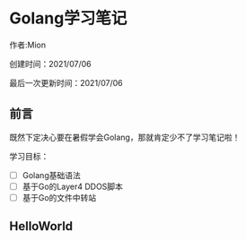 # Golang学习笔记

作者:Mion

创建时间：2021/07/06

最后一次更新时间：2021/07/06

## 前言

既然下定决心要在暑假学会Golang，那就肯定少不了学习笔记啦！

学习目标：

- [ ] Golang基础语法
- [ ] 基于Go的Layer4 DDOS脚本
- [ ] 基于Go的文件中转站

## HelloWorld






